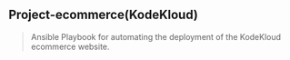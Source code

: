 ## Project-ecommerce(KodeKloud)
>Ansible Playbook for automating the deployment of the KodeKloud ecommerce website.
